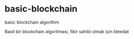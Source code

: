 # basic-blockchain
basic blockchain algorithm

Basit bir blockchain algoritması, fikir sahibi olmak için bleedat
